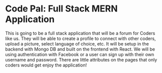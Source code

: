 # Code Pal: Full Stack MERN Application

This is going to be a full stack application that will be a forum for Coders like us. They will be able to create a profile to connect with other coders, upload a picture, select language of choice, etc. It will be setup in the backend with Mongo DB and built on the frontend with React. We will be using authentication with Facebook or a user can sign up with their own username and password. There are little attributes on the pages that only coders would get enjoy the application!
